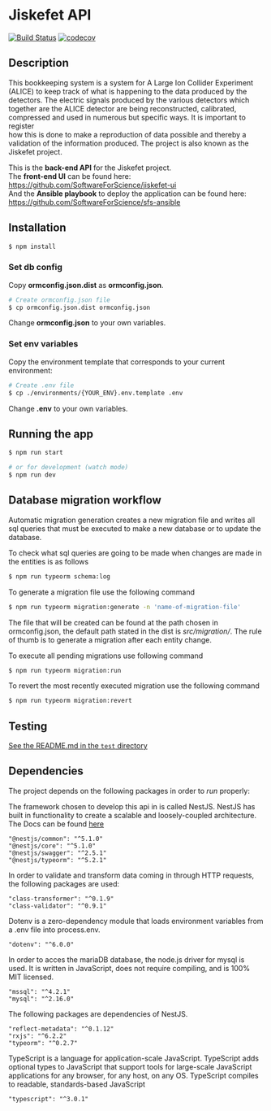 # Jiskefet API
[![Build Status](https://travis-ci.com/SoftwareForScience/jiskefet-api.svg?branch=master)](https://travis-ci.com/SoftwareForScience/jiskefet-api)
[![codecov](https://codecov.io/gh/SoftwareForScience/jiskefet-api/branch/master/graph/badge.svg)](https://codecov.io/gh/SoftwareForScience/jiskefet-api)

## Description
This bookkeeping system is a system for A Large Ion Collider Experiment
(ALICE) to keep track of what is happening to the data produced by the detectors. The electric signals produced by the various detectors which
together are the ALICE detector are being reconstructed, calibrated, compressed and used in numerous but specific ways. It is important to register  
how this is done to make a reproduction of data possible and thereby a validation of the information produced. The project is also known as the
Jiskefet project.  

This is the **back-end API** for the Jiskefet project.   
The **front-end UI** can be found here: https://github.com/SoftwareForScience/jiskefet-ui  
And the **Ansible playbook** to deploy the application can be found here: https://github.com/SoftwareForScience/sfs-ansible

## Installation

```bash
$ npm install
```

### Set db config

Copy **ormconfig.json.dist** as **ormconfig.json**.
```bash
# Create ormconfig.json file
$ cp ormconfig.json.dist ormconfig.json
```
Change **ormconfig.json** to your own variables.

### Set env variables

Copy the environment template that corresponds to your current environment:

```bash
# Create .env file
$ cp ./environments/{YOUR_ENV}.env.template .env
```

Change **.env** to your own variables.

## Running the app

```bash
$ npm run start

# or for development (watch mode)
$ npm run dev
```

## Database migration workflow
Automatic migration generation creates a new migration file and writes all sql queries that must be executed to make a new database or to update the database.

To check what sql queries are going to be made when changes are made in the entities is as follows
```bash
$ npm run typeorm schema:log
```

To generate a migration file use the following command
```bash
$ npm run typeorm migration:generate -n 'name-of-migration-file'
```
The file that will be created can be found at the path chosen in ormconfig.json, the default path stated in the dist is *src/migration/*.
The rule of thumb is to generate a migration after each entity change.

To execute all pending migrations use following command
```bash
$ npm run typeorm migration:run
```

To revert the most recently executed migration use the following command
```bash
$ npm run typeorm migration:revert
```

## Testing

[See the README.md in the `test` directory](test/README.md)

## Dependencies

The project depends on the following packages in order to *run* properly:

The framework chosen to develop this api in is called NestJS. NestJS has built in
functionality to create a scalable and loosely-coupled architecture. The Docs can
be found [here](https://docs.nestjs.com/)
```
"@nestjs/common": "^5.1.0"
"@nestjs/core": "^5.1.0"
"@nestjs/swagger": "^2.5.1"
"@nestjs/typeorm": "^5.2.1"
```

In order to validate and transform data coming in through HTTP requests, the
following packages are used:
```
"class-transformer": "^0.1.9"
"class-validator": "^0.9.1"
```

Dotenv is a zero-dependency module that loads environment variables 
from a .env file into process.env.
```
"dotenv": "^6.0.0"
```

In order to acces the mariaDB database, the node.js driver for mysql
is used. It is written in JavaScript, does not require compiling,
and is 100% MIT licensed.
```
"mssql": "^4.2.1"
"mysql": "^2.16.0"
```

The following packages are dependencies of NestJS.
```
"reflect-metadata": "^0.1.12"
"rxjs": "^6.2.2"
"typeorm": "^0.2.7"
```

TypeScript is a language for application-scale JavaScript. TypeScript 
adds optional types to JavaScript that support tools for large-scale 
JavaScript applications for any browser, for any host, on any OS.
TypeScript compiles to readable, standards-based JavaScript
```
"typescript": "^3.0.1"
```
